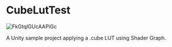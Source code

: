 # CubeLutTest

![FkGtqlGUcAAPiGc](https://user-images.githubusercontent.com/343936/208119114-074d462b-b56e-4489-b861-c3379cebe1f6.jpeg)

A Unity sample project applying a .cube LUT using Shader Graph.
